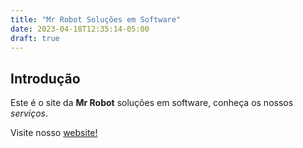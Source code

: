 ```yaml
---
title: "Mr Robot Soluções em Software"
date: 2023-04-18T12:35:14-05:00
draft: true
---
```

## Introdução

Este é o site da **Mr Robot** soluções em software, conheça os nossos *serviços*.

Visite nosso [website!](https://gohugo.io) 

